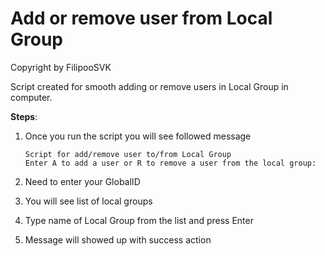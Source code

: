 # Add or remove user from Local Group

Copyright by FilipooSVK

Script created for smooth adding or remove users in Local Group in computer.

**Steps**:
1.  Once you run the script you will see followed message 

        Script for add/remove user to/from Local Group
        Enter A to add a user or R to remove a user from the local group:

2.  Need to enter your GlobalID 

3.  You will see list of local groups

4.  Type name of Local Group from the list and press Enter

5.  Message will showed up with success action
